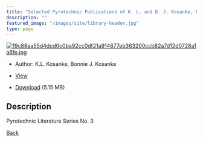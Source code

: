 ```yaml
---
title: "Selected Pyrotechnic Publications of K. L. and B. J. Kosanke, Part 3 (1993 and 1994)"
description: ""
featured_image: "/images/site/library-header.jpg"
type: page
---
```


<a href="https://drive.google.com/uc?export=view&id=1m9ntQZ7r7K9xitREwaevMRL6wPcqVbWy" target="_blank">![19c88ea55d4dcd0c0ba92cc0df21a914877eb363200ccb82a7d12d0728a1a6fe.jpg](https://drive.google.com/uc?export=view&id=1EM4B-rZBR7yXv9e1vWcZYtsl3cnv88Dw)</a>
* Author: K.L. Kosanke, Bonnie J. Kosanke
* <a href="https://drive.google.com/uc?export=view&id=1m9ntQZ7r7K9xitREwaevMRL6wPcqVbWy" target="_blank">View</a>

* [Download](https://drive.google.com/uc?export=download&id=1m9ntQZ7r7K9xitREwaevMRL6wPcqVbWy) (5.15 MB)

## Description<div>
<p>Pyrotechnic Literature Series No. 3</p></div>

[Back](/library/)
